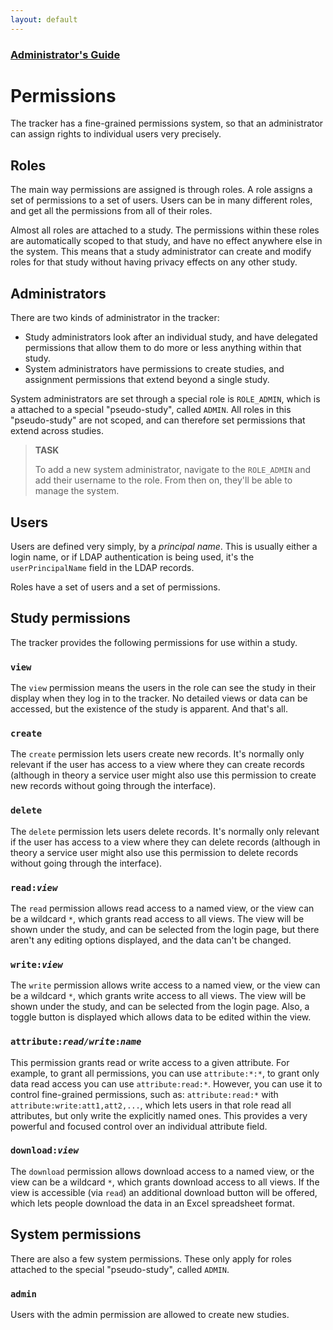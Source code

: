 ```yaml
---
layout: default
---
```


### [Administrator's Guide](admin-guide.html)

# Permissions

The tracker has a fine-grained permissions system, so that an administrator can assign rights to individual users very precisely.

## Roles

The main way permissions are assigned is through roles. A role assigns a set of permissions to a set of users. Users can be in many different roles, and get all the permissions from all of their roles.

Almost all roles are attached to a study. The permissions within these roles are automatically scoped to that study, and have no effect anywhere else in the system. This means that a study administrator can create and modify roles for that study without having privacy effects on any other study.

## Administrators

There are two kinds of administrator in the tracker:

 * Study administrators look after an individual study, and have delegated permissions that allow them to do more or less anything within that study.
 * System administrators have permissions to create studies, and assignment permissions that extend beyond a single study.

System administrators are set through a special role is `ROLE_ADMIN`, which is a attached to a special "pseudo-study", called `ADMIN`. All roles in this "pseudo-study" are not scoped, and can therefore set permissions that extend across studies.

> **TASK**
>
> To add a new system administrator, navigate to the `ROLE_ADMIN` and add their username to the role. From then on, they'll be able to manage the system.

## Users

Users are defined very simply, by a *principal name*. This is usually either a login name, or if LDAP authentication is being used, it's the `userPrincipalName` field in the LDAP records.

Roles have a set of users and a set of permissions.

## Study permissions

The tracker provides the following permissions for use within a study.

### `view`

The `view` permission means the users in the role can see the study in their display when they log in to the tracker. No detailed views or data can be accessed, but the existence of the study is apparent. And that's all.

### <code>create</code>

The `create` permission lets users create new records. It's normally only relevant if the user has access to a view where they can create records (although in theory a service user might also use this permission to create new records without going through the interface).

### <code>delete</code>

The `delete` permission lets users delete records. It's normally only relevant if the user has access to a view where they can delete records (although in theory a service user might also use this permission to delete records without going through the interface).

### <code>read:<i>view</i></code>

The `read` permission allows read access to a named view, or the view can be a wildcard `*`, which grants read access to all views. The view will be shown under the study, and can be selected from the login page, but there aren't any editing options displayed, and the data can't be changed.

### <code>write:<i>view</i></code>

The `write` permission allows write access to a named view, or the view can be a wildcard `*`, which grants write access to all views. The view will be shown under the study, and can be selected from the login page. Also, a toggle button is displayed which allows data to be edited within the view.

### <code>attribute:<i>read/write</i>:<i>name</i></code>

This permission grants read or write access to a given attribute. For example, to grant all permissions, you can use `attribute:*:*`, to grant only data read access you can use `attribute:read:*`. However, you can use it to control fine-grained permissions, such as: `attribute:read:*` with `attribute:write:att1,att2,...`, which lets users in that role read all attributes, but only write the explicitly named ones. This provides a very powerful and focused control over an individual attribute field.

### <code>download:<i>view</i></code>

The `download` permission allows download access to a named view, or the view can be a wildcard `*`, which grants download access to all views. If the view is accessible (via `read`) an additional download button will be offered, which lets people download the data in an Excel spreadsheet format.

## System permissions

There are also a few system permissions. These only apply for roles attached to the special "pseudo-study", called `ADMIN`.

### `admin`

Users with the admin permission are allowed to create new studies.
